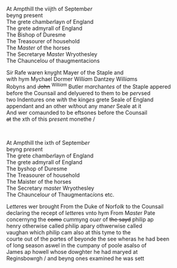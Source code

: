 ---
---
<div>

<div>
      <p>
		At Ampthill the viijth of Septemb<i>er</i>
		<br />beyng present
		<br />The grete chamb<i>er</i>layn of England
		<br />The grete admyrall of England
		<br />The Bishop of Duresme
		<br />The Treasourer of household
		<br />The M<i>aste</i>r of the horses
		<br />The Secretarye M<i>aste</i>r Wryothesley
		<br />The Chauncelo<i>u</i> of thaugme<i>n</i>tacions
	</p>
      <p>
		S<i>ir</i> Rafe waren knyght Mayer of the Staple and
		<br />w<i>i</i>t<i>h</i> hym Mychael Dormer Will<i>ia</i>m Dantzey Will<i>ia</i>ms
		<br />Robyns and <del>John</del> <sup>Will<i>ia</i>m</sup> Butler m<i>ar</i>chant<i>es</i> of the Staple appered
		<br />before the Counsail and delyuered to them to be p<i>er</i>vsed
		<br />two Indentures one w<i>i</i>t<i>h</i> the king<i>es</i> grete Seale of England
		<br />appendant and an other w<i>i</i>t<i>h</i>out any man<i>er</i> Seale at it
		<br />And wer comaunded to be eftsones before the Counsail
		<br /><del>at</del> the xth of this p<i>rese</i>nt monethe /
	</p>
<br /></div>
   <div>
      <p>
		At Ampthill the ixth of Septemb<i>er</i>
		<br />beyng p<i>rese</i>nt
		<br />The grete chamb<i>er</i>layn of England
		<br />The grete admyrall of England
		<br />The byshop of Duresme
		<br />The Treasourer of household
		<br />The Maister of the horses
		<br />The Secretary m<i>aste</i>r Wryothesley
		<br />The Chauncelo<i>ur</i> of Thaugme<i>n</i>tac<i>i</i>ons etc.
	</p>
      <p>
		L<i>ette</i>res wer brought From the Duke of Norf<i>olk</i> to the Counsail
		<br />declaring the recept of l<i>ette</i>res vnto hym From M<i>aste</i>r Pate
		<br />concernyng the <del>co<i>m</i>o</del> cu<i>m</i>myng ou<i>er</i> of <del>the sayd</del> philip ap
		<br />henry otherwise called philip apary othwerwise called
		<br /> 				vaughan which philip cam also at this tyme to the
		<br />courte out of the p<i>ar</i>tes of beyonde the see wheras he had been
		<br />of long season aswel in the cu<i>m</i>pany of poole asalso of
		<br />James ap howell whose dowghter he had maryed at
		<br />Reginsbowrgh / and beyng ones examined he was sett
		</p></div></div>